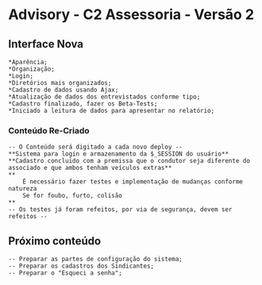 # Advisory - C2 Assessoria - Versão 2 #

## Interface Nova ##
    *Aparência;
    *Organização;
    *Login;
    *Diretórios mais organizados;
	*Cadastro de dados usando Ajax;
	*Atualização de dados dos entrevistados conforme tipo;
	*Cadastro finalizado, fazer os Beta-Tests;
	*Iniciado a leitura de dados para apresentar no relatório;

### Conteúdo Re-Criado ###
    -- O Conteúdo será digitado a cada novo deploy --
    **Sistema para login e armazenamento da $_SESSION do usuário**
	**Cadastro concluido com a premissa que o condutor seja diferente do associado e que ambos tenham veículos extras**
	**
		É necessário fazer testes e implementação de mudanças conforme natureza
		Se for foubo, furto, colisão
	**
	-- Os testes já foram refeitos, por via de segurança, devem ser refeitos --
	
## Próximo conteúdo ##

	-- Preparar as partes de configuração do sistema;
	-- Preparar os cadastros dos Sindicantes;
	-- Preparar o "Esqueci a senha";